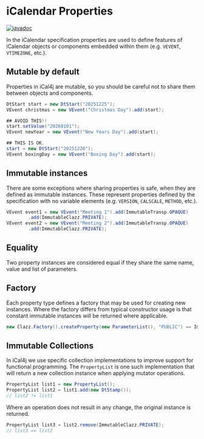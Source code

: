 # iCalendar Properties

[![javadoc](https://javadoc.io/badge2/org.mnode.ical4j/ical4j/javadoc.svg)](https://javadoc.io/doc/org.mnode.ical4j/ical4j/latest/ical4j.core/net/fortuna/ical4j/model/property/package-summary.html)

In the iCalendar specification properties are used to define features of iCalendar objects
or components embedded within them (e.g. `VEVENT`, `VTIMEZONE`, etc.).

## Mutable by default

Properties in iCal4j are mutable, so you should be careful not to share them between objects
and components.

```java
DtStart start = new DtStart("20251225");
VEvent christmas = new VEvent("Christmas Day").add(start);

## AVOID THIS!!
start.setValue("20260101");
VEvent newYear = new VEvent("New Years Day").add(start);

## THIS IS OK.
start = new DtStart("20251226");
VEvent boxingDay = new VEvent("Boxing Day").add(start);

```

## Immutable instances

There are some exceptions where sharing properties is safe, when they are defined as
immutable instances. These represent properties defined by the specification with
no variable elements (e.g. `VERSION`, `CALSCALE`, `METHOD`, etc.).

```java
VEvent event1 = new VEvent("Meeting 1").add(ImmutableTransp.OPAQUE)
        .add(ImmutableClazz.PRIVATE);
VEvent event2 = new VEvent("Meeting 2").add(ImmutableTransp.OPAQUE)
        .add(ImmutableClazz.PRIVATE);

```

## Equality

Two property instances are considered equal if they share the same name, value and list of parameters.

## Factory

Each property type defines a factory that may be used for creating new instances. Where the factory
differs from typical constructor usage is that constant immutable instances will be returned
where applicable.

```java
new Clazz.Factory().createProperty(new ParameterList(), "PUBLIC") == ImmutableClazz.PUBLIC
```

## Immutable Collections

In iCal4j we use specific collection implementations to improve support for functional
programming. The `PropertyList` is one such implementation that will return a new collection
instance when applying mutator operations.

```java
PropertyList list1 = new PropertyList();
PropertyList list2 = list1.add(new DtStamp());
// list2 != list1
```

Where an operation does not result in any change, the original instance is returned.

```java
PropertyList list3 = list2.remove(ImmutableClazz.PRIVATE);
// list3 == list2
```
